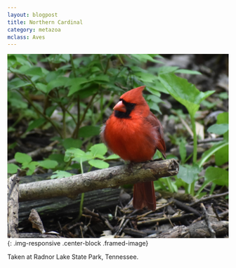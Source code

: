 ```yaml
---
layout: blogpost 
title: Northern Cardinal
category: metazoa
mclass: Aves
---
```


![Northern Cardinal](/images/20170501_northern_cardinal_2_small.jpg){: .img-responsive .center-block .framed-image}

Taken at Radnor Lake State Park, Tennessee.

